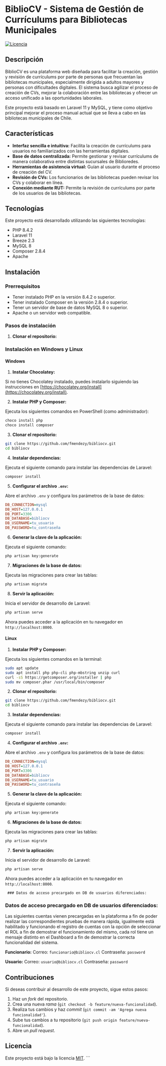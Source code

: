 # BiblioCV - Sistema de Gestión de Currículums para Bibliotecas Municipales

[![Licencia](https://img.shields.io/badge/Licencia-MIT-yellow.svg)](https://opensource.org/licenses/MIT) 
## Descripción
BiblioCV es una plataforma web diseñada para facilitar la creación, gestión y revisión de currículums por parte de personas que frecuentan las bibliotecas municipales, especialmente dirigida a adultos mayores y personas con dificultades digitales. El sistema busca agilizar el proceso de creación de CVs, mejorar la colaboración entre las bibliotecas y ofrecer un acceso unificado a las oportunidades laborales.

Este proyecto está basado en Laravel 11 y MySQL, y tiene como objetivo principal mejorar el proceso manual actual que se lleva a cabo en las bibliotecas municipales de Chile.

## Características

*   **Interfaz sencilla e intuitiva:** Facilita la creación de currículums para usuarios no familiarizados con las herramientas digitales.
*   **Base de datos centralizada:** Permite gestionar y revisar currículums de manera colaborativa entre distintas sucursales de Biblioredes.
*   **Herramientas de asistencia virtual:** Guían al usuario durante el proceso de creación del CV.
*   **Revisión de CVs:** Los funcionarios de las bibliotecas pueden revisar los CVs y colaborar en línea.
*   **Conexión mediante RUT:** Permite la revisión de currículums por parte de los usuarios de las bibliotecas.

## Tecnologías

Este proyecto está desarrollado utilizando las siguientes tecnologías:

*   PHP 8.4.2
*   Laravel 11
*   Breeze 2.3
*   MySQL 8
*   Composer 2.8.4
*   Apache

## Instalación

### Prerrequisitos

*   Tener instalado PHP en la versión 8.4.2 o superior.
*   Tener instalado Composer en la versión 2.8.4 o superior.
*   Tener un servidor de base de datos MySQL 8 o superior.
*   Apache o un servidor web compatible.

### Pasos de instalación

1.  **Clonar el repositorio:**

### Instalación en Windows y Linux

#### Windows

1. **Instalar Chocolatey:**

Si no tienes Chocolatey instalado, puedes instalarlo siguiendo las instrucciones en [https://chocolatey.org/install](https://chocolatey.org/install).

2. **Instalar PHP y Composer:**

Ejecuta los siguientes comandos en PowerShell (como administrador):

```bash
choco install php
choco install composer
```

3. **Clonar el repositorio:**

```bash
git clone https://github.com/fmendezy/bibliocv.git
cd bibliocv
```

4. **Instalar dependencias:**

Ejecuta el siguiente comando para instalar las dependencias de Laravel:

```bash
composer install
```

5. **Configurar el archivo `.env`:**

Abre el archivo `.env` y configura los parámetros de la base de datos:

```ini
DB_CONNECTION=mysql
DB_HOST=127.0.0.1
DB_PORT=3306
DB_DATABASE=bibliocv
DB_USERNAME=tu_usuario
DB_PASSWORD=tu_contraseña
```

6. **Generar la clave de la aplicación:**

Ejecuta el siguiente comando:

```bash
php artisan key:generate
```

7. **Migraciones de la base de datos:**

Ejecuta las migraciones para crear las tablas:

```bash
php artisan migrate
```

8. **Servir la aplicación:**

Inicia el servidor de desarrollo de Laravel:

```bash
php artisan serve
```

Ahora puedes acceder a la aplicación en tu navegador en `http://localhost:8000`.

#### Linux

1. **Instalar PHP y Composer:**

Ejecuta los siguientes comandos en la terminal:

```bash
sudo apt update
sudo apt install php php-cli php-mbstring unzip curl
curl -sS https://getcomposer.org/installer | php
sudo mv composer.phar /usr/local/bin/composer
```

2. **Clonar el repositorio:**

```bash
git clone https://github.com/fmendezy/bibliocv.git
cd bibliocv
```

3. **Instalar dependencias:**

Ejecuta el siguiente comando para instalar las dependencias de Laravel:

```bash
composer install
```

4. **Configurar el archivo `.env`:**

Abre el archivo `.env` y configura los parámetros de la base de datos:

```ini
DB_CONNECTION=mysql
DB_HOST=127.0.0.1
DB_PORT=3306
DB_DATABASE=bibliocv
DB_USERNAME=tu_usuario
DB_PASSWORD=tu_contraseña
```

5. **Generar la clave de la aplicación:**

Ejecuta el siguiente comando:

```bash
php artisan key:generate
```

6. **Migraciones de la base de datos:**

Ejecuta las migraciones para crear las tablas:

```bash
php artisan migrate
```

7. **Servir la aplicación:**

Inicia el servidor de desarrollo de Laravel:

```bash
php artisan serve
```

Ahora puedes acceder a la aplicación en tu navegador en `http://localhost:8000`.

     ### Datos de acceso precargado en DB de usuarios diferenciados:
### Datos de acceso precargado en DB de usuarios diferenciados:

Las siguientes cuentas vienen precargadas en la plataforma a fin de poder realizar las correspondientes pruebas de manera rápida, igualmente está habilitado y funcionando el registro de cuentas con la opción de seleccionar el ROL a fin de demostrar el funcionamiento del mismo, cada rol tiene un mensaje distinto en el Dashboard a fin de demostrar la correcta funcionalidad del sistema.

**Funcionario:**
Correo: `funcionario@bibliocv.cl`
Contraseña: `password`

**Usuario:**
Correo: `usuario@bibliocv.cl`
Contraseña: `password`
## Contribuciones

Si deseas contribuir al desarrollo de este proyecto, sigue estos pasos:

1.  Haz un *fork* del repositorio.
2.  Crea una nueva *rama* (`git checkout -b feature/nueva-funcionalidad`).
3.  Realiza tus cambios y haz *commit* (`git commit -am 'Agrega nueva funcionalidad'`).
4.  Sube tus cambios a tu repositorio (`git push origin feature/nueva-funcionalidad`).
5.  Abre un *pull request*.

## Licencia

Este proyecto está bajo la licencia [MIT](https://opensource.org/licenses/MIT). ```